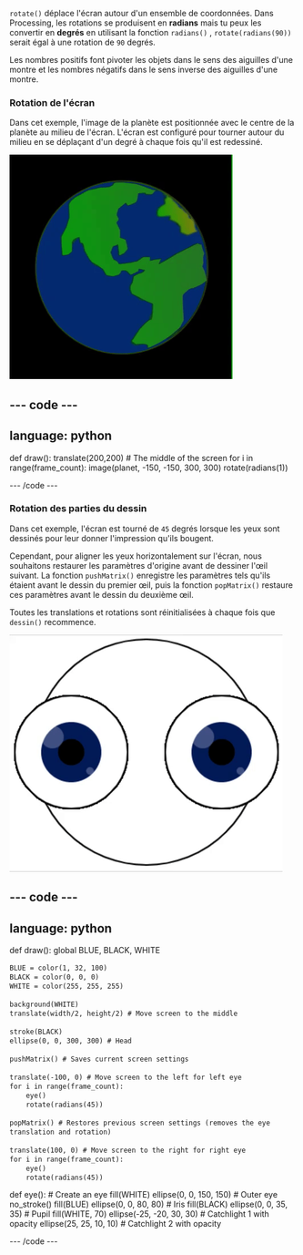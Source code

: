 
`rotate()` déplace l'écran autour d'un ensemble de coordonnées. Dans Processing, les rotations se produisent en **radians** mais tu peux les convertir en **degrés** en utilisant la fonction `radians()` , `rotate(radians(90))` serait égal à une rotation de `90` degrés.

Les nombres positifs font pivoter les objets dans le sens des aiguilles d'une montre et les nombres négatifs dans le sens inverse des aiguilles d'une montre.

### Rotation de l'écran

Dans cet exemple, l'image de la planète est positionnée avec le centre de la planète au milieu de l'écran. L'écran est configuré pour tourner autour du milieu en se déplaçant d'un degré à chaque fois qu'il est redessiné.

![La zone de sortie avec une planète tournant autour du centre](images/rotate_planet.gif)

--- code ---
---
language: python
---

def draw(): translate(200,200) # The middle of the screen for i in range(frame_count): image(planet, -150, -150, 300, 300) rotate(radians(1))

--- /code ---

### Rotation des parties du dessin

Dans cet exemple, l'écran est tourné de `45` degrés lorsque les yeux sont dessinés pour leur donner l'impression qu'ils bougent.

Cependant, pour aligner les yeux horizontalement sur l'écran, nous souhaitons restaurer les paramètres d'origine avant de dessiner l'œil suivant. La fonction `pushMatrix()` enregistre les paramètres tels qu'ils étaient avant le dessin du premier œil, puis la fonction `popMatrix()` restaure ces paramètres avant le dessin du deuxième œil.

Toutes les translations et rotations sont réinitialisées à chaque fois que `dessin()` recommence.

![La zone de sortie avec une image animée montrant un œil rotatif composé de cercles](images/rotate_eyes.gif)

--- code ---
---
language: python
---

def draw(): global BLUE, BLACK, WHITE

    BLUE = color(1, 32, 100)
    BLACK = color(0, 0, 0)
    WHITE = color(255, 255, 255)
    
    background(WHITE)
    translate(width/2, height/2) # Move screen to the middle 
    
    stroke(BLACK)
    ellipse(0, 0, 300, 300) # Head
    
    pushMatrix() # Saves current screen settings
    
    translate(-100, 0) # Move screen to the left for left eye
    for i in range(frame_count):
        eye()
        rotate(radians(45))
    
    popMatrix() # Restores previous screen settings (removes the eye translation and rotation)
    
    translate(100, 0) # Move screen to the right for right eye
    for i in range(frame_count):
        eye()
        rotate(radians(45))

def eye(): # Create an eye fill(WHITE) ellipse(0, 0, 150, 150) # Outer eye no_stroke() fill(BLUE) ellipse(0, 0, 80, 80) # Iris fill(BLACK) ellipse(0, 0, 35, 35) # Pupil fill(WHITE, 70) ellipse(-25, -20, 30, 30) # Catchlight 1 with opacity ellipse(25, 25, 10, 10) # Catchlight 2 with opacity

--- /code ---
